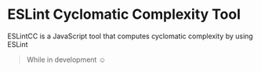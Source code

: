 # ESLint Cyclomatic Complexity Tool

ESLintCC is a JavaScript tool that computes cyclomatic complexity by using ESLint

> While in development :relaxed:
